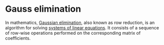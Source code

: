 # Gauss elimination

In mathematics, [Gaussian elimination](https://en.wikipedia.org/wiki/Gaussian_elimination), also known as row reduction, is an algorithm for solving [systems of linear equations](https://en.wikipedia.org/wiki/System_of_linear_equations). It consists of a sequence of row-wise operations performed on the corresponding matrix of coefficients. 

